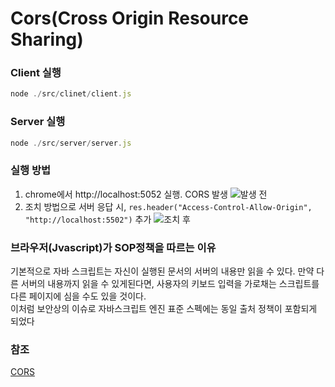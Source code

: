 # Cors(Cross Origin Resource Sharing)

### Client 실행
```Typescript 
node ./src/clinet/client.js
```

### Server 실행
```Typescript 
node ./src/server/server.js
```

### 실행 방법
1. chrome에서 http://localhost:5052 실행. CORS 발생 
![발생 전](https://user-images.githubusercontent.com/71746295/175274859-fb5ad706-68ca-4382-9c65-622809aa6add.PNG)
2. 조치 방법으로 서버 응답 시, `res.header("Access-Control-Allow-Origin", "http://localhost:5502")` 추가
![조치 후](https://user-images.githubusercontent.com/71746295/175275093-b5ffaef8-eedb-4df8-899f-0370f3935d9d.PNG)

### 브라우저(Jvascript)가 SOP정책을 따르는 이유
기본적으로 자바 스크립트는 자신이 실행된 문서의 서버의 내용만 읽을 수 있다.
만약 다른 서버의 내용까지 읽을 수 있게된다면, 사용자의 키보드 입력을 가로채는 스크립트를 다른 페이지에 심을 수도 있을 것이다.  
이처럼 보안상의 이슈로 자바스크립트 엔진 표준 스펙에는 동일 출처 정책이 포함되게 되었다

### 참조 
[CORS](https://gnaseel.tistory.com/26)
